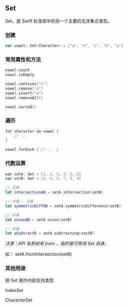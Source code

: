 ## Set

Set，是 Swift 标准库中的另一个主要的无序集合类型。

### 创建

```swift
var vowel: Set<Character> = ["a", "e", "i", "o", "u"]
```

### 常用属性和方法

```swift
vowel.count
vowel.isEmpty

vowel.contains("o")
vowel.remove("a")
vowel.insert("a")
vowel.removeAll()

vowel.sorted()
```

### 遍历

```swift
fot character in vowel {
	// ...
}

vowel.forEach { // ... }
```

### 代数运算

```swift
var setA: Set = [1, 2, 3, 4, 5, 6]
var setB: Set = [4, 5, 6, 7, 8, 9]

// 交集
let intersectionAB = setA.intersection(setB)

// 并集 - 交集
let symmetricDiffAB = setA.symmetricDifference(setB)

// 并集
let unionAB = setA.union(setB)

// 差集
let aSubtractB = setA.subtracting(sestB)
```

*注意：API 名称前有 from ，指的是可修改 Set 自身。*

如： setA.fromIntersection(setB)

### 其他用途

把 Set 用作内部支持类型

IndexSet

CharacterSet






